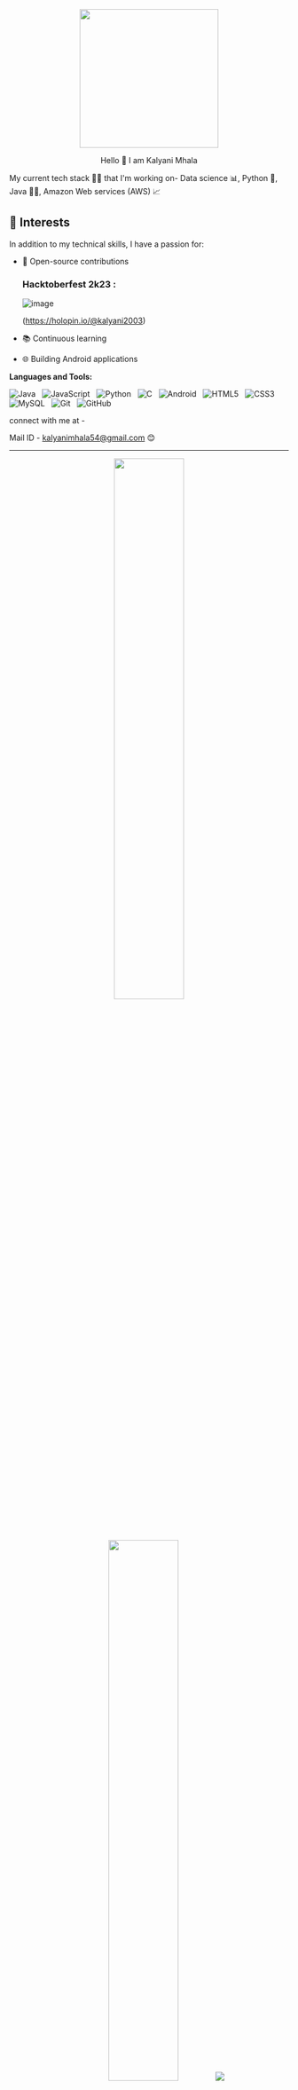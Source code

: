 
<div id="header" align="center"> 
  <img src="https://media.giphy.com/media/paTz7UZbPfTZFRYnnB/giphy.gif" width="250"/> 
</div>
<p align="center">
Hello 👋 I am Kalyani Mhala <br> 
  
My current tech stack 👩‍💻 that I'm working on- Data science 📊,
Python 🐍,  Java 👩‍💻,  Amazon Web services (AWS) 📈

## 🌟 Interests

In addition to my technical skills, I have a passion for:

- 🚀 Open-source contributions
  ### Hacktoberfest 2k23 :
  ![image](https://github.com/kalyani2003/kalyani2003/assets/84217977/12ac8948-8551-420b-9a8a-f73fd3e4278e)


  (https://holopin.io/@kalyani2003)

- 📚 Continuous learning
- 🌐 Building Android applications

**Languages and Tools:** 

![Java](https://img.shields.io/badge/-Java-black?logo=java&style=social)&nbsp;&nbsp;
![JavaScript](https://img.shields.io/badge/-JavaScript-black?logo=javascript&style=social)&nbsp;&nbsp;
![Python](https://img.shields.io/badge/-Python-black?logo=Python&style=social)&nbsp;&nbsp;
![C](https://img.shields.io/badge/-C-black?logo=c&style=social)&nbsp;&nbsp;
![Android](https://img.shields.io/badge/-Android-black?logo=android&style=social)&nbsp;&nbsp;
![HTML5](https://img.shields.io/badge/-HTML5-black?logo=html5&style=social)&nbsp;&nbsp;
![CSS3](https://img.shields.io/badge/-CSS3-black?logo=css3&style=social)&nbsp;&nbsp;
![MySQL](https://img.shields.io/badge/-MySQL-black?logo=mysql&style=social)&nbsp;&nbsp;
![Git](https://img.shields.io/badge/-Git-black?logo=git&style=social)&nbsp;&nbsp;
![GitHub](https://img.shields.io/badge/-GitHub-black?logo=github&style=social)&nbsp;&nbsp;

connect with me at -
  
Mail ID - [kalyanimhala54@gmail.com](mailto:kalyanimhala54@gmail.com) 😊
</br>
</p>


----
<p align="center">
  <img height="50%" width="auto" src ="https://github-readme-stats.vercel.app/api?username=kalyani2003&show_icons=true&count_private=true&theme=darcula&hide_border=true&hide=issues,contribs&bg_color=00000000">
  <img height="50%" width="auto" src ="https://github-readme-stats.vercel.app/api/top-langs/?username=kalyani2003&layout=compact&hide_border=true&theme=darcula&bg_color=00000000&langs_count=6&hide=jupyter%20notebook,tex,css,php&exclude_repo=Pacman-AI">
  <img src ="https://github-readme-streak-stats.herokuapp.com?user=kalyani2003&theme=darcula&hide_border=true&background=FFFFFF00">
  <br>
  <br>
</p>

<!-- <p align="center">
  <img align="left" src ="https://github-readme-stats.vercel.app/api/pin/?username=kalyani2003&repo=ytdx">
  <img align="right" src ="https://github-readme-stats.vercel.app/api/pin/?username=kalyani2003&repo=pixel-weather">
</p> -->

----
<p align="center">
<a href="https://twitter.com/kalyani_mhala">
  <img align="centre" alt="Kalyani's Twitter" width="40px" align="centre" src="https://simpleicons.now.sh/twitter/495f7e" />
</a>
  
<a href="https://instagram.com/unpredicted_soul">
  <img align="centre" alt="kalyani's Instagram" width="40px"  align="centre" src="https://simpleicons.now.sh/instagram/495f7e" />
</a>

<a href="https://www.linkedin.com/in/kalyani-mhala-59647921b">
  <img align="centre" alt="Kalyani's LinkedIn" width="40px" align="centre" src="https://simpleicons.now.sh/linkedin/495f7e" />
</a>
</p>


